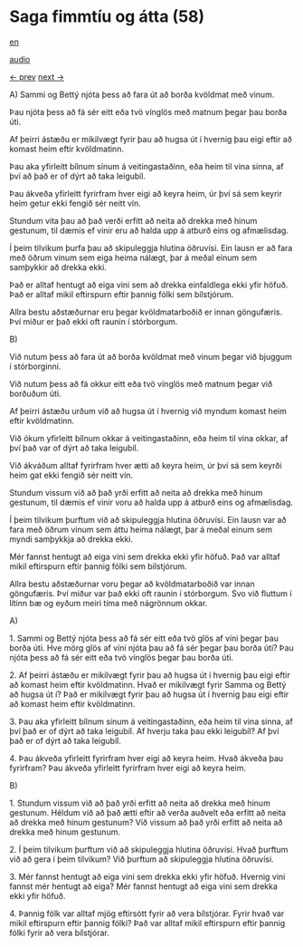 # Saga fimmtíu og átta (58)

[en](../en/story_58.md)

[audio](../audio/story_58.mp3)

[← prev](../is/story_57.md)
[next →](../is/story_59.md)

A\) Sammi og Bettý njóta þess að fara út að borða kvöldmat með vinum.

Þau njóta þess að fá sér eitt eða tvö vínglös með matnum þegar þau borða
úti.

Af þeirri ástæðu er mikilvægt fyrir þau að hugsa út í hvernig þau eigi
eftir að komast heim eftir kvöldmatinn.

Þau aka yfirleitt bílnum sínum á veitingastaðinn, eða heim til vina
sinna, af því að það er of dýrt að taka leigubíl.

Þau ákveða yfirleitt fyrirfram hver eigi að keyra heim, úr því sá sem
keyrir heim getur ekki fengið sér neitt vín.

Stundum vita þau að það verði erfitt að neita að drekka með hinum
gestunum, til dæmis ef vinir eru að halda upp á atburð eins og
afmælisdag.

Í þeim tilvikum þurfa þau að skipuleggja hlutina öðruvísi. Ein lausn er
að fara með öðrum vinum sem eiga heima nálægt, þar á meðal einum sem
samþykkir að drekka ekki.

Það er alltaf hentugt að eiga vini sem að drekka einfaldlega ekki yfir
höfuð. Það er alltaf mikil eftirspurn eftir þannig fólki sem bílstjórum.

Allra bestu aðstæðurnar eru þegar kvöldmatarboðið er innan göngufæris.
Því miður er það ekki oft raunin í stórborgum.

B\)

Við nutum þess að fara út að borða kvöldmat með vinum þegar við bjuggum
í stórborginni.

Við nutum þess að fá okkur eitt eða tvö vínglös með matnum þegar við
borðuðum úti.

Af þeirri ástæðu urðum við að hugsa út í hvernig við myndum komast heim
eftir kvöldmatinn.

Við ókum yfirleitt bílnum okkar á veitingastaðinn, eða heim til vina
okkar, af því það var of dýrt að taka leigubíl.

Við ákváðum alltaf fyrirfram hver ætti að keyra heim, úr því sá sem
keyrði heim gat ekki fengið sér neitt vín.

Stundum vissum við að það yrði erfitt að neita að drekka með hinum
gestunum, til dæmis ef vinir voru að halda upp á atburð eins og
afmælisdag.

Í þeim tilvikum þurftum við að skipuleggja hlutina öðruvísi. Ein lausn
var að fara með öðrum vinum sem áttu heima nálægt, þar á meðal einum sem
myndi samþykkja að drekka ekki.

Mér fannst hentugt að eiga vini sem drekka ekki yfir höfuð. Það var
alltaf mikil eftirspurn eftir þannig fólki sem bílstjórum.

Allra bestu aðstæðurnar voru þegar að kvöldmatarboðið var innan
göngufæris. Því miður var það ekki oft raunin í stórborgum. Svo við
fluttum í lítinn bæ og eyðum meiri tíma með nágrönnum okkar.

A\)

1\. Sammi og Bettý njóta þess að fá sér eitt eða tvö glös af víni þegar
þau borða úti. Hve mörg glös af víni njóta þau að fá sér þegar þau borða
úti? Þau njóta þess að fá sér eitt eða tvö vínglös þegar þau borða úti.

2\. Af þeirri ástæðu er mikilvægt fyrir þau að hugsa út í hvernig þau
eigi eftir að komast heim eftir kvöldmatinn. Hvað er mikilvægt fyrir
Samma og Bettý að hugsa út í? Það er mikilvægt fyrir þau að hugsa út í
hvernig þau eigi eftir að komast heim eftir kvöldmatinn.

3\. Þau aka yfirleitt bílnum sínum á veitingastaðinn, eða heim til vina
sinna, af því það er of dýrt að taka leigubíl. Af hverju taka þau ekki
leigubíl? Af því það er of dýrt að taka leigubíl.

4\. Þau ákveða yfirleitt fyrirfram hver eigi að keyra heim. Hvað ákveða
þau fyrirfram? Þau ákveða yfirleitt fyrirfram hver eigi að keyra heim.

B\)

1\. Stundum vissum við að það yrði erfitt að neita að drekka með hinum
gestunum. Héldum við að það ætti eftir að verða auðvelt eða erfitt að
neita að drekka með hinum gestunum? Við vissum að það yrði erfitt að
neita að drekka með hinum gestunum.

2\. Í þeim tilvikum þurftum við að skipuleggja hlutina öðruvísi. Hvað
þurftum við að gera í þeim tilvikum? Við þurftum að skipuleggja hlutina
öðruvísi.

3\. Mér fannst hentugt að eiga vini sem drekka ekki yfir höfuð. Hvernig
vini fannst mér hentugt að eiga? Mér fannst hentugt að eiga vini sem
drekka ekki yfir höfuð.

4\. Þannig fólk var alltaf mjög eftirsótt fyrir að vera bílstjórar.
Fyrir hvað var mikil eftirspurn eftir þannig fólki? Það var alltaf mikil
eftirspurn eftir þannig fólki fyrir að vera bílstjórar.
